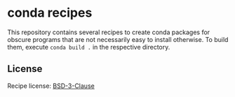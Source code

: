 # conda recipes

This repository contains several recipes to create conda packages for obscure programs that are not necessarily easy to install otherwise.
To build them, execute `conda build .` in the respective directory.

## License

Recipe license: [BSD-3-Clause](LICENSE.txt)
